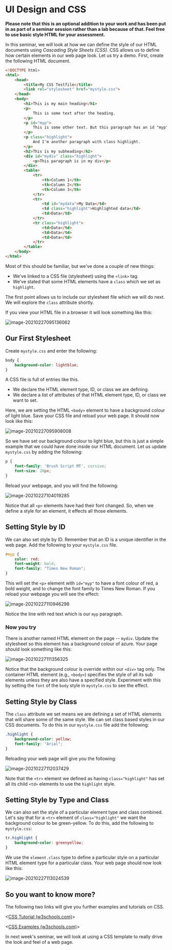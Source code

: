 #  UI Design and CSS

**Please note that this is an optional addition to your work and has been put in as part of a seminar session rather than a lab because of that. Feel free to use basic style HTML for your assessment.**

In this seminar, we will look at how we can define the style of our HTML documents using *Cascading Style Sheets (CSS)*. CSS allows us to define how certain elements in our web page look. Let us try a demo. First, create the following HTML document.

```html
<!DOCTYPE html>
<html>
    <head>
        <title>My CSS Testfile</title>
        <link rel="stylesheet" href="mystyle.css">
    </head>
    <body>
        <h1>This is my main heading</h1>
        <p>
            This is some text after the heading.
        </p>
        <p id="myp">
            This is some other text. But this paragraph has an id "myp".
        </p>
        <p class="highlight">
            And I'm another paragraph with class highlight.
        </p>
        <h2>This is my subheading</h2>
        <div id="mydiv" class="highlight">
            <p>This paragraph is in my div</p>
        </div>
        <table>
            <tr>
                <th>Column 1</th>
                <th>Column 2</th>
                <th>Column 3</th>
            </tr>
            <tr>
                <td id="mydata">My Data</td>
                <td class="highlight">Highlighted data</td>
                <td>Data</td>
            </tr>
            <tr class="highlight">
                <td>Data</td>
                <td>Data</td>
                <td>Data</td>
            </tr>
        </table>
    </body>
</html>
```

Most of this should be familiar, but we've done a couple of new things:

- We've linked to a CSS file (stylesheet) using the `<link>` tag.
- We've stated that some HTML elements have a `class` which we set as `highlight`.

The first point allows us to include our stylesheet file which we will do next. We will explore the `class` attribute shortly.

If you view your HTML file in a browser it will look something like this:

![image-20210227095136062](image-20210227095136062.png)

## Our First Stylesheet

Create `mystyle.css` and enter the following:

```css
body {
    background-color: lightblue;
}
```

A CSS file is full of entries like this.

- We declare the HTML element type, ID, or class we are defining.
- We declare a list of attributes of that HTML element type, ID, or class we want to set.

Here, we are setting the HTML `<body>` element to have a background colour of light blue. Save your CSS file and reload your web page. It should now look like this:

![image-20210227095908008](image-20210227095908008.png)

So we have set our background colour to light blue, but this is just a simple example that we could have done inside our HTML document. Let us update `mystyle.css` by adding the following:

```css
p {
    font-family: 'Brush Script MT', cursive;
    font-size: 20px;
}
```

Reload your webpage, and you will find the following:

![image-20210227104019285](image-20210227104019285.png)

Notice that all `<p>` elements have had their font changed. So, when we define a style for an element, it effects all those elements.

## Setting Style by ID

We can also set style by ID. Remember that an ID is a unique identifier in the web page. Add the following to your `mystyle.css` file.

```css
#myp {
    color: red;
    font-weight: bold;
    font-family: "Times New Roman";
}
```

This will set the `<p>` element with `id="myp"` to have a font colour of red, a bold weight, and to change the font family to Times New Roman. If you reload your webpage you will see the effect:

![image-20210227110946298](image-20210227110946298.png)

Notice the line with red text which is our `myp` paragraph.

### Now you try

There is another named HTML element on the page -- `mydiv`. Update the stylesheet so this element has a background colour of azure. Your page should look something like this:

![image-20210227111356325](image-20210227111356325.png)

Notice that the background colour is override within our `<div>` tag only. The container HTML element (e.g., `<body>`) specifies the style of all its sub elements unless they are also have a specified style. Experiment with this by setting the `font` of the `body` style in `mystyle.css` to see the effect.

## Setting Style by Class

The `class` attribute we set means we are defining a set of HTML elements that will share some of the same style. We can set class based styles in our CSS documents. To do this in our `mystyle.css` file add the following:

```css
.highlight {
    background-color: yellow;
    font-family: "Arial";
}
```

Reloading your web page will give you the following:

![image-20210227112037429](image-20210227112037429.png)

Note that the `<tr>` element we defined as having `class="highlight"` has set all its child `<td>` elements to use the `highlight` style.

## Setting Style by Type and Class

We can also set the style of a particular element type and class combined. Let's say that for a `<tr>` element of `class="highlight"` we want the background colour to be green-yellow. To do this, add the following to `mystyle.css`:

```css
tr.highlight {
    background-color: greenyellow;
}
```

We use the `element.class` type to define a particular style on a particular HTML element type for a particular class. Your web page should now look like this:

![image-20210227113024539](image-20210227113024539.png)

## So you want to know more?

The following two links will give you further examples and tutorials on CSS.

<[CSS Tutorial (w3schools.com)](https://www.w3schools.com/Css/)>

<[CSS Examples (w3schools.com)](https://www.w3schools.com/Css/css_examples.asp)>

In next week's seminar, we will look at using a CSS template to really drive the look and feel of a web page.